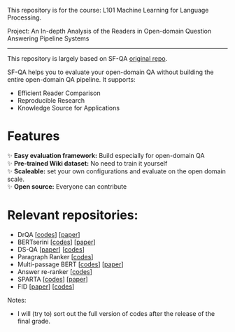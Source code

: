 This repository is for the course: L101 Machine Learning for Language Processing. 

Project: An In-depth Analysis of the Readers in Open-domain Question Answering Pipeline Systems

---

This repository is largely based on SF-QA [original repo](https://github.com/soco-ai/SF-QA).

 SF-QA helps you to evaluate your open-domain QA without building the entire open-domain QA pipeline. It supports:
 - Efficient Reader Comparison
 - Reproducible Research 
 - Knowledge Source for Applications

# Features
✨ **Easy evaluation framework:** Build especially for open-domain QA  
✨ **Pre-trained Wiki dataset:** No need to train it yourself   
✨ **Scaleable:** set your own configurations and evaluate on the open domain scale.  
✨ **Open source:** Everyone can contribute

# Relevant repositories:
- DrQA [[codes](https://github.com/facebookresearch/DrQA)] [[paper](https://arxiv.org/pdf/1704.00051.pdf)]
- BERTserini [[codes](https://github.com/castorini/bertserini)] [[paper](https://aclanthology.org/N19-4013.pdf)]
- DS-QA [[paper](https://aclanthology.org/P18-1161.pdf)] [[codes](https://github.com/thunlp/OpenQA)]
- Paragraph Ranker [[codes](https://github.com/jhyuklee/ParagraphRanker)]
- Multi-passage BERT [[codes](https://github.com/soco-ai/SF-QA)] [[paper](https://arxiv.org/pdf/1908.08167.pdf)]
- Answer re-ranker [[codes](https://github.com/shuohangwang/mprc)]
- SPARTA [[codes](https://github.com/soco-ai/SF-QA)] [[paper](https://arxiv.org/pdf/2009.13013.pdf)]
- FID [[paper](https://arxiv.org/pdf/2007.01282.pdf)] [[codes](https://github.com/facebookresearch/FiD)]

Notes: 
- I will (try to) sort out the full version of codes after the release of the final grade.

